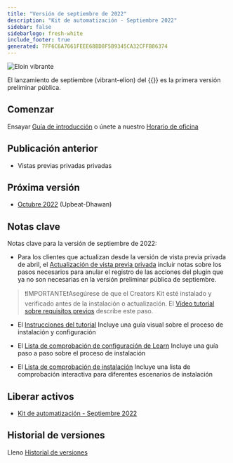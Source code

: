 ```yaml
---
title: "Versión de septiembre de 2022"
description: "Kit de automatización - Septiembre 2022"
sidebar: false
sidebarlogo: fresh-white
include_footer: true
generated: 7FF6C6A7661FEEE68BD8F5B9345CA32CFFB86374
---
```


![Eloin vibrante](/images/vibrant-elion.png)

El lanzamiento de septiembre (vibrant-elion) del {{<product-name>}} es la primera versión preliminar pública.

## Comenzar

Ensayar [Guía de introducción](/es/get-started) o únete a nuestro [Horario de oficina](/es/office-hours)

## Publicación anterior

- Vistas previas privadas privadas

## Próxima versión

- [Octubre 2022](/es/releases/october-2022) (Upbeat-Dhawan)

## Notas clave

Notas clave para la versión de septiembre de 2022:

- Para los clientes que actualizan desde la versión de vista previa privada de abril, el [Actualización de vista previa privada](https://github.com/microsoft/powercat-automation-kit/blob/main/docs/private-preview-upgrade.md) incluir notas sobre los pasos necesarios para anular el registro de las acciones del plugin que ya no son necesarias en la versión preliminar pública de septiembre.

>❗IMPORTANTE❗Asegúrese de que el Creators Kit esté instalado y verificado antes de la instalación o actualización. El [Vídeo tutorial sobre requisitos previos](https://github.com/microsoft/powercat-automation-kit/blob/main/docs/walkthrough.md) describe este paso.

- El [Instrucciones del tutorial](https://github.com/microsoft/powercat-automation-kit/blob/main/docs/walkthrough.md) Incluye una guía visual sobre el proceso de instalación y configuración

- El [Lista de comprobación de configuración de Learn](https://learn.microsoft.com/power-automate/guidance/automation-kit/setup/setup-checklist) Incluye una guía paso a paso sobre el proceso de instalación

- El [Lista de comprobación de instalación](/es/get-started/install-checklist) Incluye una lista de comprobación interactiva para diferentes escenarios de instalación

## Liberar activos

- [Kit de automatización - Septiembre 2022](https://github.com/microsoft/powercat-automation-kit/releases/tag/AutomationKit-September2022)

## Historial de versiones

Lleno [Historial de versiones](/es/releases)
